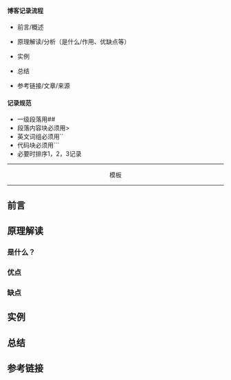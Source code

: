 #### 博客记录流程

- 前言/概述

- 原理解读/分析（是什么/作用、优缺点等）

- 实例

- 总结

- 参考链接/文章/来源

#### 记录规范

- 一级段落用## 
- 段落内容块必须用>
- 英文词组必须用``
- 代码块必须用```
- 必要时排序1，2，3记录

---

<center>模板</center>

---

## 前言

>

## 原理解读

### 是什么？

>

### 优点

>

### 缺点

>

## 实例

>

## 总结

>

## 参考链接

>